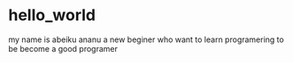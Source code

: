 # hello_world
my name is abeiku ananu a new beginer who want to learn programering to be become a good programer
